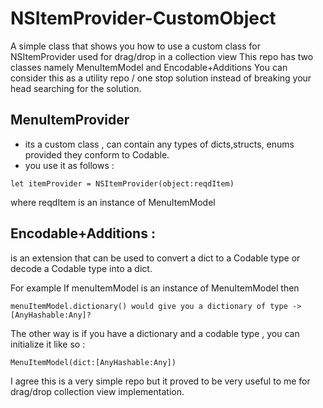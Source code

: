 # NSItemProvider-CustomObject
A simple class that shows you how to use a custom class for NSItemProvider used for drag/drop in a collection view
This repo has two classes namely MenuItemModel and Encodable+Additions
You can consider this as a utility repo / one stop solution instead of breaking your head searching for the solution.

## MenuItemProvider

- its a custom class , can contain any types of dicts,structs, enums provided they conform to Codable.
- you use it as follows :

```
let itemProvider = NSItemProvider(object:reqdItem)
```

where reqdItem is an instance of MenuItemModel

## Encodable+Additions :

is an extension that can be used to convert a dict to a Codable type or decode a Codable type into a dict.

For example If menuItemModel is an instance of MenuItemModel then

```
menuItemModel.dictionary() would give you a dictionary of type -> [AnyHashable:Any]? 
```

The other way is if you have a dictionary and a codable type , you can initialize it like so :

```
MenuItemModel(dict:[AnyHashable:Any])
```

I agree this is a very simple repo but it proved to be very useful to me for drag/drop collection view implementation.

